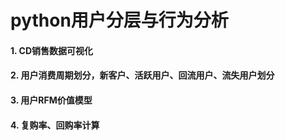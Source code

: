 # python用户分层与行为分析
#### 1. CD销售数据可视化
#### 2. 用户消费周期划分，新客户、活跃用户、回流用户、流失用户划分
#### 3. 用户RFM价值模型
#### 4. 复购率、回购率计算
